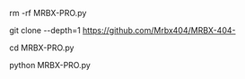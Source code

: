 rm -rf MRBX-PRO.py

git clone --depth=1 https://github.com/Mrbx404/MRBX-404-

cd MRBX-PRO.py

python MRBX-PRO.py

